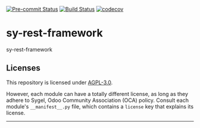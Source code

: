 
<!-- /!\ Non OCA Context : Set here the badge of your runbot / runboat instance. -->
[![Pre-commit Status](https://github.com/sygel-technology/sy-rest-framework/actions/workflows/pre-commit.yml/badge.svg?branch=17.0)](https://github.com/sygel-technology/sy-rest-framework/actions/workflows/pre-commit.yml?query=branch%3A17.0)
[![Build Status](https://github.com/sygel-technology/sy-rest-framework/actions/workflows/test.yml/badge.svg?branch=17.0)](https://github.com/sygel-technology/sy-rest-framework/actions/workflows/test.yml?query=branch%3A17.0)
[![codecov](https://codecov.io/gh/sygel-technology/sy-rest-framework/branch/17.0/graph/badge.svg)](https://codecov.io/gh/sygel-technology/sy-rest-framework)
<!-- /!\ Non OCA Context : Set here the badge of your translation instance. -->

<!-- /!\ do not modify above this line -->

# sy-rest-framework

sy-rest-framework

<!-- /!\ do not modify below this line -->

<!-- prettier-ignore-start -->

[//]: # (addons)
[//]: # (end addons)

<!-- prettier-ignore-end -->

## Licenses

This repository is licensed under [AGPL-3.0](LICENSE).

However, each module can have a totally different license, as long as they adhere to Sygel, Odoo Community Association (OCA)
policy. Consult each module's `__manifest__.py` file, which contains a `license` key
that explains its license.

----
<!-- /!\ Non OCA Context : Set here the full description of your organization. -->
